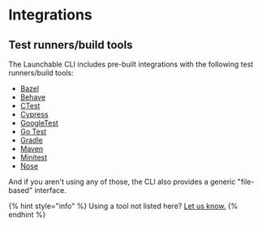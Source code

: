 # Integrations

## Test runners/build tools

The Launchable CLI includes pre-built integrations with the following test runners/build tools:

* [Bazel](https://bazel.build/)
* [Behave](https://pypi.org/project/behave/)
* [CTest](https://cmake.org/cmake/help/latest/manual/ctest.1.html#id13)
* [Cypress](https://www.cypress.io/)
* [GoogleTest](https://github.com/google/googletest)
* [Go Test](https://golang.org/pkg/testing/)
* [Gradle](https://gradle.org/)
* [Maven](https://maven.apache.org/)
* [Minitest](https://github.com/seattlerb/minitest)
* [Nose](https://nose.readthedocs.io/en/latest/index.html)

And if you aren't using any of those, the CLI also provides a generic "file-based" interface.

{% hint style="info" %}
Using a tool not listed here? [Let us know.](mailto:support@launchableinc.com)
{% endhint %}

